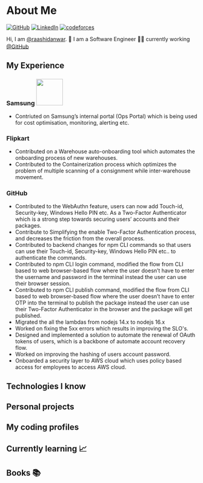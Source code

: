 # About Me

[![GitHub](https://img.shields.io/badge/GitHub-%40raashidanwar-239a3b.svg)](https://github.com/raashidanwar)
[![LinkedIn](https://img.shields.io/badge/Linkedin-%40raashidanwar-0c66c3.svg)](https://www.linkedin.com/in/raashidanwar/)
[![codeforces](https://img.shields.io/badge/codeforces-%40raashidanwar-0c66c3.svg)](https://codeforces.com/profile/raashidanwar)

Hi, I am [@raashidanwar](https://github.com/raashidanwar). 👋 I am a Software Engineer 👨‍💻 currently working [@GitHub](https://github.com/) <img src="https://user-images.githubusercontent.com/35250507/213904052-e1df66a7-50b7-499d-84ab-659a5f8b6f28.png" width="16.5">

## My Experience
### Samsung <img src="https://user-images.githubusercontent.com/35250507/213914039-a851c627-20b0-47d3-be78-7c5e8fb642c3.png" width="70">
- Contriuted on Samsung’s internal portal (Ops Portal) which is being used for cost optimisation, monitoring, alerting etc.

### Flipkart <img src="https://user-images.githubusercontent.com/35250507/213914145-dda8cf25-b4c8-4a2b-87ff-13bdb06a7737.png" width="16">
- Contributed on a Warehouse auto-onboarding tool which automates the onboarding process of new warehouses.
- Contributed to the Containerization process which optimizes the problem of multiple scanning of a consignment while inter-warehouse movement.

### GitHub <img src="https://user-images.githubusercontent.com/35250507/213904052-e1df66a7-50b7-499d-84ab-659a5f8b6f28.png" width="16.5">
- Contributed to the WebAuthn feature, users can now add Touch-id, Security-key, Windows Hello PIN etc. As a Two-Factor Authenticator which is a strong step towards securing users’ accounts and their packages.
- Contribute to Simplifying the enable Two-Factor Authentication process, and decreases the friction from the overall process.
- Contributed to backend changes for npm CLI commands so that users can use their Touch-id, Security-key, Windows Hello PIN etc.. to authenticate the commands.
- Contributed to npm CLI login command, modified the flow from CLI based to web browser-based flow where the user doesn’t have to enter the username and password in the terminal instead the user can use their browser session.
- Contributed to npm CLI publish command, modified the flow from CLI based to web browser-based flow where the user doesn’t have to enter OTP into the terminal to publish the package instead the user can use their Two-Factor Authenticator in the browser and the package will get published.
- Migrated the all the lambdas from nodejs 14.x to nodejs 16.x
- Worked on fixing the 5xx errors which results in improving the SLO's.
- Designed and implemented a solution to automate the renewal of OAuth tokens of users, which is a backbone of automate account recovery flow.
- Worked on improving the hashing of users account password.
- Onboarded a security layer to AWS cloud which uses policy based access for employees to access AWS cloud.

## Technologies I know

## Personal projects

## My coding profiles 

## Currently learning 📈

## Books 📚

